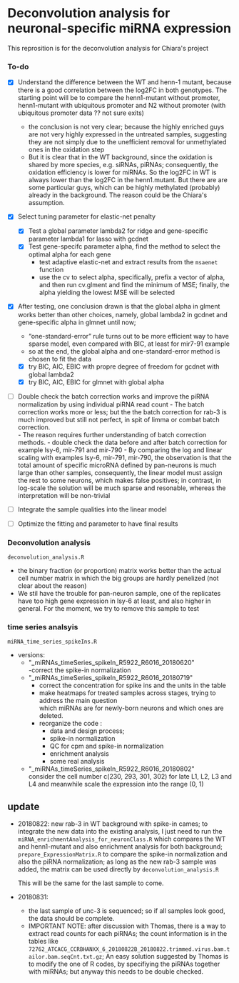 # Deconvolution analysis for neuronal-specific miRNA expression

This reprosition is for the deconvolution analysis for Chiara's project

### To-do
  - [x] Understand the difference between the WT and henn-1 mutant, because there is a good correlation between the log2FC in both genotypes. The starting point
    will be to compare the henn1-mutant without promoter, henn1-mutant with ubiquitous promoter and N2 without promoter (with ubiquitous promoter data ?? not sure exits)
    - the conclusion is not very clear; because the highly enriched guys are not very highly expressed in the untreated samples, suggesting they are not simply due to the unefficient removal for unmethylated ones in the oxidation step
    - But it is clear that in the WT background, since the oxidation is shared by more species, e.g. siRNAs, piRNAs; consequently, the oxidation efficiency is lower for miRNAs. So the log2FC in WT is always lower than the log2FC in the henn1.mutant. But there are are some particular guys, which can be highly methylated (probably) already in the background. The reason could be the Chiara's assumption.
    
  - [x] Select tuning parameter for elastic-net penalty   
    - [x] Test a global parameter lambda2 for ridge and gene-specific parameter lambda1 for lasso with gcdnet 
    - [x] Test gene-specifc parameter alpha, find the method to select the optimal alpha for each gene
      - test adaptive elastic-net and extract results from the `msaenet` function
      - use the cv to select alpha, specifically, prefix a vector of alpha, and then run cv.glment and find the minimum of MSE; finally, the alpha yielding the lowest MSE will be selected  
  - [x] After testing, one conclusion drawn is that the global alpha in glment works better than other choices, namely, global lambda2 in gcdnet and gene-specific alpha in glmnet until now;
      - “one-standard-error” rule turns out to be more efficient way to have sparse model, even compared with BIC, at least for mir7-91 example
      - so at the end, the global alpha and one-standard-error method is chosen to fit the data
      - [x] try BIC, AIC, EBIC with propre degree of freedom for gcdnet with global lambda2
      - [x] try BIC, AIC, EBIC for glmnet with global alpha
    
   - [ ] Double check the batch correction works and improve the piRNA normalization by using individual piRNA read count
    - The batch correction works more or less; but the the batch correction for rab-3 is much improved but still not perfect, in spit of limma or combat batch correction.   
    - The reason requires further understanding of batch correction methods.
    - double check the data before and after batch correction for example lsy-6, mir-791 and mir-790 
    - By comparing the log and linear scaling with examples lsy-6, mir-791, mir-790, the observation is that the total amount of specific microRNA defined by pan-neurons is much large than other samples, consequently, the linear model must assign the rest to some neurons, which makes false positives; in contrast, in log-scale the solution will be much sparse and resonable, whereas the interpretation will be non-trivial
    
  - [ ] Integrate the sample qualities into the linear model
  
  - [ ] Optimize the fitting and parameter to have final results

### Deconvolution analysis
`deconvolution_analysis.R`

- the binary fraction (or proportion) matrix works better than the actual cell number matrix in which the big groups are 
  hardly penelized (not clear about the reason)
- We stil have the trouble for pan-neuron sample, one of the replicates have too high gene expression in lsy-6 at least, and also higher in general.
  For the moment, we try to remove this sample to test 

### time series analsyis
`miRNA_time_series_spikeIns.R`
- versions:   
  - "_miRNAs_timeSeries_spikeIn_R5922_R6016_20180620"  
    -correct the spike-in normalization    
  - "_miRNAs_timeSeries_spikeIn_R5922_R6016_20180719"  
    - correct the concentration for spike ins and the units in the table
    - make heatmaps for treated samples across stages, trying to address the main question  
      which miRNAs are for newly-born neurons and which ones are deleted.
    - reorganize the code : 
      - data and design process; 
      - spike-in normalization
      - QC for cpm and spike-in normalization
      - enrichment analysis
      - some real analysis
  - "_miRNAs_timeSeries_spikeIn_R5922_R6016_20180802"        
    consider the cell number c(230, 293, 301, 302) for late L1, L2, L3 and L4
    and meanwhile scale the expression into the range (0, 1)
    

## update
  - 20180822: 
    new rab-3 in WT background with spike-in cames; to integrate the new data into the existing analysis, I just need to run the
    `miRNA_enrichmentAnalysis_for_neuronClass.R` which compares the WT and henn1-mutant and also enrichment analysis for both background;
    `prepare_ExpressionMatrix.R` to compare the spike-in normalization and also the piRNA normalization; as long as the new rab-3 sample was added,
    the matrix can be used directly by `deconvolution_analysis.R`
    
    This will be the same for the last sample to come.
    
  - 20180831: 
    - the last sample of unc-3 is sequenced; so if all samples look good, the data should be complete. 
    - IMPORTANT NOTE: after discussion with Thomas, there is a way to extract read counts for each piRNAs; the count information is in the tables like
      `72762_ATCACG_CCRBHANXX_6_20180822B_20180822.trimmed.virus.bam.tailor.bam.seqCnt.txt.gz`; An easy solution suggested by Thomas is to modify the 
      one of R codes, by specifiying the piRNAs together with miRNAs; but anyway this needs to be double checked. 
    
    
    